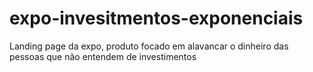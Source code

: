 # expo-invesitmentos-exponenciais
Landing page da expo, produto focado em alavancar o dinheiro das pessoas que não entendem de investimentos
